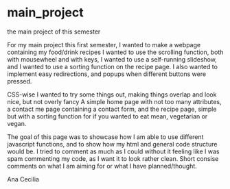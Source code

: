 # main_project
the main project of this semester

For my main project this first semester, I wanted to make a webpage containing my food/drink recipes
I wanted to use the scrolling function, both with mousewheel and with keys, I wanted to use
a self-running slideshow, and I wanted to use a sorting function on the recipe page.
I also wanted to implement easy redirections, and popups when different buttons were pressed.

CSS-wise I wanted to try some things out, making things overlap and look nice, but not overly fancy
A simple home page with not too many attributes, a contact me page containing a contact form, and the
recipe page, simple but with a sorting function for if you wanted to eat mean, vegetarian or vegan.

The goal of this page was to showcase how I am able to use different javascript functions, and 
to show how my html and general code structure would be. I tried to comment as much as I could without it feeling
like I was spam commenting my code, as I want it to look rather clean. Short consise comments on what I am aiming for
or what I have planned/thought.

Ana Cecilia
